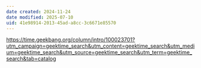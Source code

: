 ```yaml
---
date created: 2024-11-24
date modified: 2025-07-10
uid: 41e98914-2013-45ad-a8cc-3c6671e85570
---
```


https://time.geekbang.org/column/intro/100023701?utm_campaign=geektime_search&utm_content=geektime_search&utm_medium=geektime_search&utm_source=geektime_search&utm_term=geektime_search&tab=catalog
